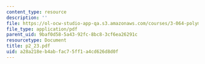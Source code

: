 ```yaml
---
content_type: resource
description: ''
file: https://ol-ocw-studio-app-qa.s3.amazonaws.com/courses/3-064-polymer-engineering-fall-2003/a28a218eb4abfac75ff1a4cd626d8d0f_p2_23.pdf
file_type: application/pdf
parent_uid: 9baf0d58-5a43-92fc-8bc8-3cf6ea26291c
resourcetype: Document
title: p2_23.pdf
uid: a28a218e-b4ab-fac7-5ff1-a4cd626d8d0f
---
```


